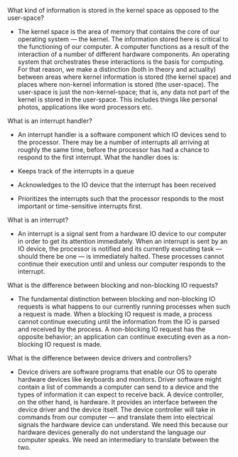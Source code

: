 What kind of information is stored in the kernel space as opposed to the user-space?

- The kernel space is the area of memory that contains the core of our operating system — the kernel. The information stored here is critical to the functioning of our computer. A computer functions as a result of the interaction of a number of different hardware components. An operating system that orchestrates these interactions is the basis for computing. For that reason, we make a distinction (both in theory and actuality) between areas where kernel information is stored (the kernel space) and places where non-kernel information is stored (the user-space). The user-space is just the non-kernel-space; that is, any data not part of the kernel is stored in the user-space. This includes things like personal photos, applications like word processors etc.

What is an interrupt handler?

- An interrupt handler is a software component which IO devices send to the processor. There may be a number of interrupts all arriving at roughly the same time, before the processor has had a chance to respond to the first interrupt. What the handler does is:

- Keeps track of the interrupts in a queue
- Acknowledges to the IO device that the interrupt has been received
- Prioritizes the interrupts such that the processor responds to the most important or time-sensitive interrupts first.

What is an interrupt?

- An interrupt is a signal sent from a hardware IO device to our computer in order to get its attention immediately. When an interrupt is sent by an IO device, the processor is notified and its currently executing task — should there be one — is immediately halted. These processes cannot continue their execution until and unless our computer responds to the interrupt.

What is the difference between blocking and non-blocking IO requests?

- The fundamental distinction between blocking and non-blocking IO requests is what happens to our currently running processes when such a request is made. When a blocking IO request is made, a process cannot continue executing until the information from the IO is parsed and received by the process. A non-blocking IO request has the opposite behavior; an application can continue executing even as a non-blocking IO request is made.

What is the difference between device drivers and controllers?

- Device drivers are software programs that enable our OS to operate hardware devices like keyboards and monitors. Driver software might contain a list of commands a computer can send to a device and the types of information it can expect to receive back. A device controller, on the other hand, is hardware. It provides an interface between the device driver and the device itself. The device controller will take in commands from our computer — and translate them into electrical signals the hardware device can understand. We need this because our hardware devices generally do not understand the language our computer speaks. We need an intermediary to translate between the two.
